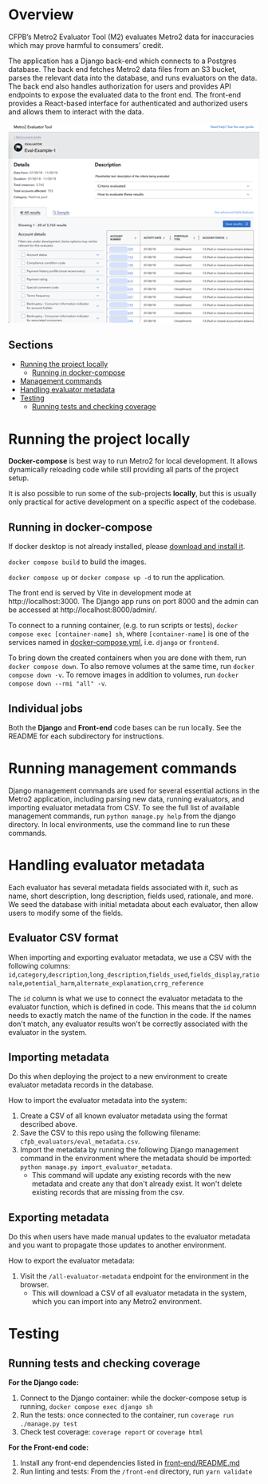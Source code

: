 # Overview
CFPB’s Metro2 Evaluator Tool (M2) evaluates Metro2 data for inaccuracies which may prove harmful to consumers’ credit.

The application has a Django back-end which connects to a Postgres database. The back end fetches Metro2 data files from an S3 bucket, parses the relevant data into the database, and runs evaluators on the data. The back end also handles authorization for users and provides API endpoints to expose the evaluated data to the front end. The front-end provides a React-based interface for authenticated and authorized users and allows them to interact with the data.

![](Screenshot.png)

## Sections
- [Running the project locally](#running-the-project-locally)
    - [Running in docker-compose](#running-in-docker-compose)
- [Management commands](#running-management-commands)
- [Handling evaluator metadata](#handling-evaluator-metadata)
- [Testing](#testing)
  - [Running tests and checking coverage](#running-tests-and-checking-coverage)


# Running the project locally
**Docker-compose** is best way to run Metro2 for local development. It allows dynamically reloading code while still providing all parts of the project setup.

It is also possible to run some of the sub-projects **locally**, but this is usually only practical for active development on a specific aspect of the codebase.

## Running in docker-compose
If docker desktop is not already installed, please [download and install it](https://www.docker.com/products/docker-desktop/).

`docker compose build` to build the images.

`docker compose up` or `docker compose up -d` to run the application.

The front end is served by Vite in development mode at http://localhost:3000. The Django app runs on port 8000 and the admin can be accessed at http://localhost:8000/admin/.

To connect to a running container, (e.g. to run scripts or tests), `docker compose exec [container-name] sh`, where `[container-name]` is one of the services named in [docker-compose.yml](/docker-compose.yml), i.e. `django` or `frontend`.

To bring down the created containers when you are done with them, run `docker compose down`. To also remove volumes at the same time, run `docker compose down -v`. To remove images in addition to volumes, run `docker compose down --rmi "all" -v`.

## Individual jobs
Both the **Django** and **Front-end** code bases can be run locally. See the README for each subdirectory for instructions.

# Running management commands
Django management commands are used for several essential actions in the Metro2 application, including parsing new data, running evaluators, and importing evaluator metadata from CSV.
To see the full list of available management commands, run `python manage.py help` from the django directory.
In local environments, use the command line to run these commands.

# Handling evaluator metadata
Each evaluator has several metadata fields associated with it, such as name, short description, long description, fields used, rationale, and more.
We seed the database with initial metadata about each evaluator, then allow users to modify some of the fields.

## Evaluator CSV format
When importing and exporting evaluator metadata, we use a CSV with the following columns:
`id`,`category`,`description`,`long_description`,`fields_used`,`fields_display`,`rationale`,`potential_harm`,`alternate_explanation`,`crrg_reference`

The `id` column is what we use to connect the evaluator metadata to the evaluator function, which is defined in code.
This means that the `id` column needs to exactly match the name of the function in the code.
If the names don't match, any evaluator results won't be correctly associated with the evaluator in the system.

## Importing metadata
Do this when deploying the project to a new environment to create evaluator metadata records in the database.

How to import the evaluator metadata into the system:
1. Create a CSV of all known evaluator metadata using the format described above.
2. Save the CSV to this repo using the following filename: `cfpb_evaluators/eval_metadata.csv`.
3. Import the metadata by running the following Django management command in the environment where the metadata should be imported: `python manage.py import_evaluator_metadata`.
    - This command will update any existing records with the new metadata and create any that don't already exist. It won't delete existing records that are missing from the csv.

## Exporting metadata
Do this when users have made manual updates to the evaluator metadata and you want to propagate those updates to another environment.

How to export the evaluator metadata:
1. Visit the `/all-evaluator-metadata` endpoint for the environment in the browser.
    - This will download a CSV of all evaluator metadata in the system, which you can import into any Metro2 environment.


# Testing

## Running tests and checking coverage
**For the Django code:**

1. Connect to the Django container: while the docker-compose setup is running, `docker compose exec django sh`
2. Run the tests: once connected to the container, run `coverage run ./manage.py test`
2. Check test coverage: `coverage report` or `coverage html`

**For the Front-end code:**

1. Install any front-end dependencies listed in [front-end/README.md](/front-end/README.md)
2. Run linting and tests: From the `/front-end` directory, run `yarn validate`
